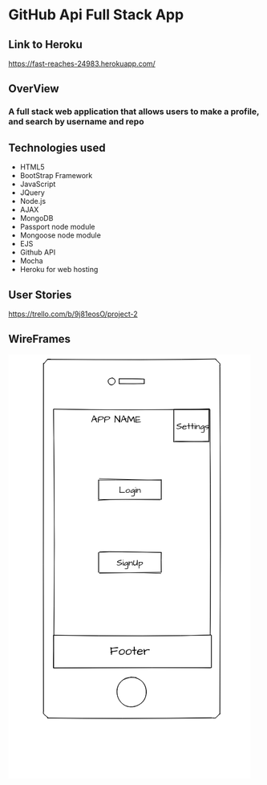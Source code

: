 # GitHub Api Full Stack App

## Link to Heroku 
https://fast-reaches-24983.herokuapp.com/

## OverView
### A full stack web application that allows users to make a profile, and search by username and repo

## Technologies used
* HTML5
* BootStrap Framework
* JavaScript
* JQuery
* Node.js
* AJAX
* MongoDB
* Passport node module
* Mongoose node module
* EJS
* Github API
* Mocha
* Heroku for web hosting


## User Stories

https://trello.com/b/9j81eosO/project-2

## WireFrames


![alt text](https://github.com/chadkeeven/project-2-github-api/blob/master/images/wirefram-project2.png "Landing Page")
